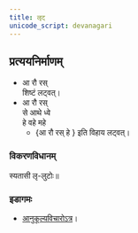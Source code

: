 ```yaml
---
title: लृट्
unicode_script: devanagari
---
```


<div class="js_include" url="../angAni/dhAtuvivekaH.md"  newLevelForH1="1" includeTitle="true"> </div>

<div class="js_include" url="../angAni/vivaxA-kalanam.md"  newLevelForH1="1" includeTitle="true"> </div>


## प्रत्ययनिर्माणम्
- आ रौ रस्  
शिष्टं लट्वत्।
- आ रौ रस्  
से आथे ध्वे  
हे वहे महे
  - {आ रौ रस् हे } इति विहाय लट्वत्।

### विकरणविधानम्
स्यतासी लृ-लुटोः॥

### इडागमः
- [आनुकूल्यविचारोऽत्र](../../angAni/iDAgama-nishcayaH/)।


<div class="js_include" url="../angAni/ArdhadhAtuka-kAryANi.md"  newLevelForH1="1" includeTitle="true"> </div>

